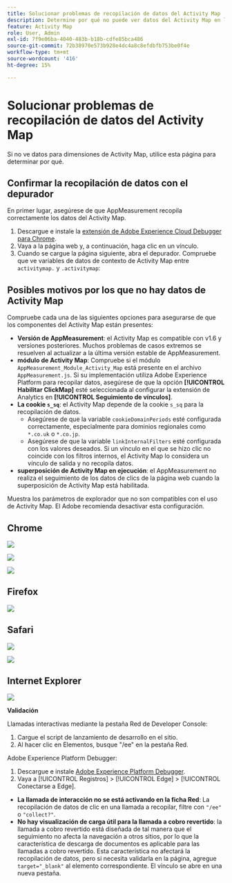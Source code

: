 ```yaml
---
title: Solucionar problemas de recopilación de datos del Activity Map
description: Determine por qué no puede ver datos del Activity Map en las solicitudes de imagen
feature: Activity Map
role: User, Admin
exl-id: 7f9e06ba-4040-483b-b18b-cdfe85bca486
source-git-commit: 72b38970e573b928e4dc4a8c8efdbfb753be0f4e
workflow-type: tm+mt
source-wordcount: '416'
ht-degree: 15%

---
```


# Solucionar problemas de recopilación de datos del Activity Map

Si no ve datos para dimensiones de Activity Map, utilice esta página para determinar por qué.

## Confirmar la recopilación de datos con el depurador

En primer lugar, asegúrese de que AppMeasurement recopila correctamente los datos del Activity Map.

1. Descargue e instale la [extensión de Adobe Experience Cloud Debugger para Chrome](https://experienceleague.adobe.com/es/docs/experience-platform/debugger/home).
2. Vaya a la página web y, a continuación, haga clic en un vínculo.
3. Cuando se cargue la página siguiente, abra el depurador. Compruebe que ve variables de datos de contexto de Activity Map entre `activitymap.` y `.activitymap`:

## Posibles motivos por los que no hay datos de Activity Map

Compruebe cada una de las siguientes opciones para asegurarse de que los componentes del Activity Map están presentes:

* **Versión de AppMeasurement**: el Activity Map es compatible con v1.6 y versiones posteriores. Muchos problemas de casos extremos se resuelven al actualizar a la última versión estable de AppMeasurement.
* **módulo de Activity Map**: Compruebe si el módulo `AppMeasurement_Module_Activity_Map` está presente en el archivo `AppMeasurement.js`. Si su implementación utiliza Adobe Experience Platform para recopilar datos, asegúrese de que la opción **[!UICONTROL Habilitar ClickMap]** esté seleccionada al configurar la extensión de Analytics en **[!UICONTROL Seguimiento de vínculos]**.
* **La cookie `s_sq`**: el Activity Map depende de la cookie `s_sq` para la recopilación de datos.
   * Asegúrese de que la variable `cookieDomainPeriods` esté configurada correctamente, especialmente para dominios regionales como `*.co.uk` o `*.co.jp`.
   * Asegúrese de que la variable `linkInternalFilters` esté configurada con los valores deseados. Si un vínculo en el que se hizo clic no coincide con los filtros internos, el Activity Map lo considera un vínculo de salida y no recopila datos.
* **superposición de Activity Map en ejecución**: el AppMeasurement no realiza el seguimiento de los datos de clics de la página web cuando la superposición de Activity Map está habilitada.

Muestra los parámetros de explorador que no son compatibles con el uso de Activity Map. El Adobe recomienda desactivar esta configuración.

## Chrome

![](assets/Chrome1.png)

![](assets/Chrome2.png)

![](assets/Chrome3.png)

## Firefox

![](assets/Firefox.png)

## Safari

![](assets/Safari1.png)

![](assets/Safari2.png)

## Internet Explorer

![](assets/IE1.png)


**Validación**

Llamadas interactivas mediante la pestaña Red de Developer Console:

1. Cargue el script de lanzamiento de desarrollo en el sitio.
1. Al hacer clic en Elementos, busque &quot;/ee&quot; en la pestaña Red.

Adobe Experience Platform Debugger:

1. Descargue e instale [Adobe Experience Platform Debugger](https://chromewebstore.google.com/detail/adobe-experience-platform/bfnnokhpnncpkdmbokanobigaccjkpob).
1. Vaya a [!UICONTROL Registros] > [!UICONTROL Edge] > [!UICONTROL Conectarse a Edge].

* **La llamada de interacción no se está activando en la ficha Red**: La recopilación de datos de clic en una llamada a recopilar, filtre con `"/ee"` o `"collect?"`.
* **No hay visualización de carga útil para la llamada a cobro revertido**: la llamada a cobro revertido está diseñada de tal manera que el seguimiento no afecta la navegación a otros sitios, por lo que la característica de descarga de documentos es aplicable para las llamadas a cobro revertido. Esta característica no afectará la recopilación de datos, pero si necesita validarla en la página, agregue `target="_blank"` al elemento correspondiente. El vínculo se abre en una nueva pestaña.
